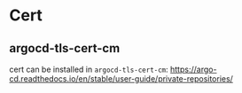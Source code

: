 # Cert

## argocd-tls-cert-cm
cert can be installed in `argocd-tls-cert-cm`:
https://argo-cd.readthedocs.io/en/stable/user-guide/private-repositories/

